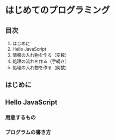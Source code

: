 
# はじめてのプログラミング

## 目次

 1. はじめに
 1. Hello JavaScript
 1. 情報の入れ物を作る（変数）
 1. 処理の流れを作る（手続き）
 1. 処理の入れ物を作る（関数）

## はじめに


## Hello JavaScript

### 用意するもの

### プログラムの書き方

### 


